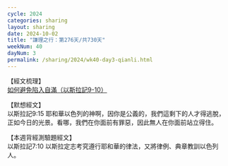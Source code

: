 ```yaml
---
cycle: 2024
categories: sharing
layout: sharing
date: 2024-10-02
title: "謙理之行：第276天/共730天"
weekNum: 40
dayNum: 3
permalink: /sharing/2024/wk40-day3-qianli.html
---
```


【經文梳理】  
<a href="https://youtu.be/TsbVkFwZLDY" target="_blank">如何避免陷入自滿（以斯拉記9-10）</a>

【默想經文】  
以斯拉記9:15 耶和華以色列的神啊，因你是公義的，我們這剩下的人才得逃脫，正如今日的光景。看哪，我們在你面前有罪惡，因此無人在你面前站立得住。

【本週背經測驗題經文】  
以斯拉記7:10 以斯拉定志考究遵行耶和華的律法，又將律例、典章教訓以色列人。
